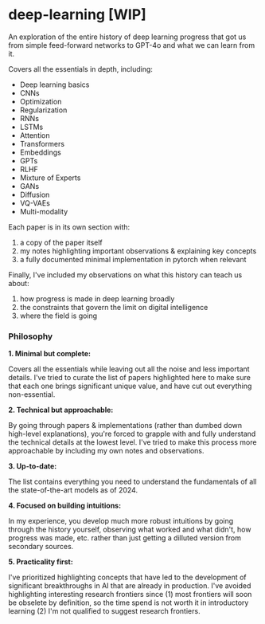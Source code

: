 # deep-learning [WIP]

An exploration of the entire history of deep learning progress that got us from simple feed-forward networks to GPT-4o and what we can learn from it.

Covers all the essentials in depth, including:

- Deep learning basics
- CNNs
- Optimization
- Regularization
- RNNs
- LSTMs
- Attention
- Transformers
- Embeddings
- GPTs
- RLHF
- Mixture of Experts
- GANs
- Diffusion
- VQ-VAEs
- Multi-modality

Each paper is in its own section with:

1. a copy of the paper itself
2. my notes highlighting important observations & explaining key concepts
3. a fully documented minimal implementation in pytorch when relevant

Finally, I've included my observations on what this history can teach us about:

1. how progress is made in deep learning broadly
2. the constraints that govern the limit on digital intelligence
3. where the field is going

### Philosophy

**1. Minimal but complete:**

Covers all the essentials while leaving out all the noise and less important details. I've tried to curate the list of papers highlighted here to make sure that each one brings significant unique value, and have cut out everything non-essential.

**2. Technical but approachable:**

By going through papers & implementations (rather than dumbed down high-level explanations), you're forced to grapple with and fully understand the technical details at the lowest level. I've tried to make this process more approachable by including my own notes and observations.

**3. Up-to-date:**

The list contains everything you need to understand the fundamentals of all the state-of-the-art models as of 2024.

**4. Focused on building intuitions:**

In my experience, you develop much more robust intuitions by going through the history yourself, observing what worked and what didn't, how progress was made, etc. rather than just getting a dilluted version from secondary sources.

**5. Practicality first:**

I've prioritized highlighting concepts that have led to the development of significant breakthroughs in AI that are already in production. I've avoided highlighting interesting research frontiers since (1) most frontiers will soon be obselete by definition, so the time spend is not worth it in introductory learning (2) I'm not qualified to suggest research frontiers.
